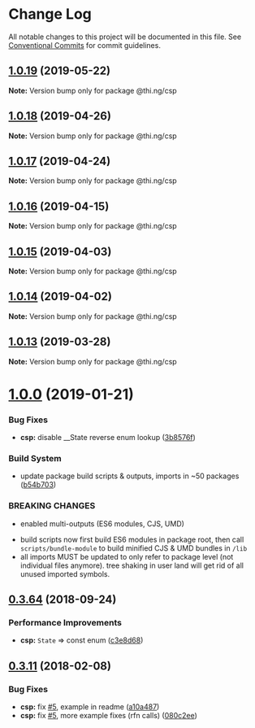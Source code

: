 # Change Log

All notable changes to this project will be documented in this file.
See [Conventional Commits](https://conventionalcommits.org) for commit guidelines.

## [1.0.19](https://github.com/thi-ng/umbrella/compare/@thi.ng/csp@1.0.18...@thi.ng/csp@1.0.19) (2019-05-22)

**Note:** Version bump only for package @thi.ng/csp





## [1.0.18](https://github.com/thi-ng/umbrella/compare/@thi.ng/csp@1.0.17...@thi.ng/csp@1.0.18) (2019-04-26)

**Note:** Version bump only for package @thi.ng/csp





## [1.0.17](https://github.com/thi-ng/umbrella/compare/@thi.ng/csp@1.0.16...@thi.ng/csp@1.0.17) (2019-04-24)

**Note:** Version bump only for package @thi.ng/csp





## [1.0.16](https://github.com/thi-ng/umbrella/compare/@thi.ng/csp@1.0.15...@thi.ng/csp@1.0.16) (2019-04-15)

**Note:** Version bump only for package @thi.ng/csp





## [1.0.15](https://github.com/thi-ng/umbrella/compare/@thi.ng/csp@1.0.14...@thi.ng/csp@1.0.15) (2019-04-03)

**Note:** Version bump only for package @thi.ng/csp





## [1.0.14](https://github.com/thi-ng/umbrella/compare/@thi.ng/csp@1.0.13...@thi.ng/csp@1.0.14) (2019-04-02)

**Note:** Version bump only for package @thi.ng/csp





## [1.0.13](https://github.com/thi-ng/umbrella/compare/@thi.ng/csp@1.0.12...@thi.ng/csp@1.0.13) (2019-03-28)

**Note:** Version bump only for package @thi.ng/csp







# [1.0.0](https://github.com/thi-ng/umbrella/compare/@thi.ng/csp@0.3.79...@thi.ng/csp@1.0.0) (2019-01-21)


### Bug Fixes

* **csp:** disable __State reverse enum lookup ([3b8576f](https://github.com/thi-ng/umbrella/commit/3b8576f))


### Build System

* update package build scripts & outputs, imports in ~50 packages ([b54b703](https://github.com/thi-ng/umbrella/commit/b54b703))


### BREAKING CHANGES

* enabled multi-outputs (ES6 modules, CJS, UMD)

- build scripts now first build ES6 modules in package root, then call
  `scripts/bundle-module` to build minified CJS & UMD bundles in `/lib`
- all imports MUST be updated to only refer to package level
  (not individual files anymore). tree shaking in user land will get rid of
  all unused imported symbols.


<a name="0.3.64"></a>
## [0.3.64](https://github.com/thi-ng/umbrella/compare/@thi.ng/csp@0.3.63...@thi.ng/csp@0.3.64) (2018-09-24)


### Performance Improvements

* **csp:** `State` => const enum ([c3e8d68](https://github.com/thi-ng/umbrella/commit/c3e8d68))


<a name="0.3.11"></a>
## [0.3.11](https://github.com/thi-ng/umbrella/compare/@thi.ng/csp@0.3.10...@thi.ng/csp@0.3.11) (2018-02-08)


### Bug Fixes

* **csp:** fix [#5](https://github.com/thi-ng/umbrella/issues/5), example in readme ([a10a487](https://github.com/thi-ng/umbrella/commit/a10a487))
* **csp:** fix [#5](https://github.com/thi-ng/umbrella/issues/5), more example fixes (rfn calls) ([080c2ee](https://github.com/thi-ng/umbrella/commit/080c2ee))
